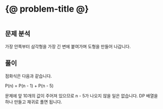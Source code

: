 # {@ problem-title @}

~~~problem-info-table
~~~

## 문제 분석

가장 안쪽부터 삼각형을 가장 긴 변에 붙여가며 도형을 만들어 나갑니다.

## 풀이

점화식은 다음과 같습니다.

P(n) = P(n - 1) + P(n - 5)

문제에 앞 10개의 값이 주어져 있으므로 n - 5가 나오지 않을 일은 없습니다.
DP 배열을 하나 만들고 재귀로 풀면 됩니다.
